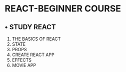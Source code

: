 # REACT-BEGINNER COURSE

## • STUDY REACT

1. THE BASICS OF REACT
2. STATE
3. PROPS
4. CREATE REACT APP
5. EFFECTS
6. MOVIE APP
